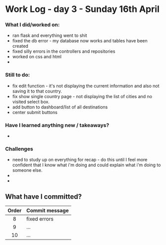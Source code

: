 # Work Log - day 3 - Sunday 16th April

### What I did/worked on:
- ran flask and everything went to shit
- fixed the db error - my database now works and tables have been created
- fixed silly errors in the controllers and repositories
- worked on css and html
- 

### Still to do:
- fix edit function - it's not displaying the current information and also not saving it to that country.
- fix show single country page - not displaying the list of cities and no visited select box.
- add button to dashboard/list of all destinations
- center submit buttons

### Have I learned anything new / takeaways?
- 

### Challenges
- need to study up on everything for recap - do this until I feel more confident that I know what i'm doing and could explain what i'm doing to someone else.
- 
-

## What have I committed?

| Order | Commit message                |
| :----:| ----------------------------- |
| 8     | fixed errors                  |
| 9     | ...                           |
| 10    | ...                           |
